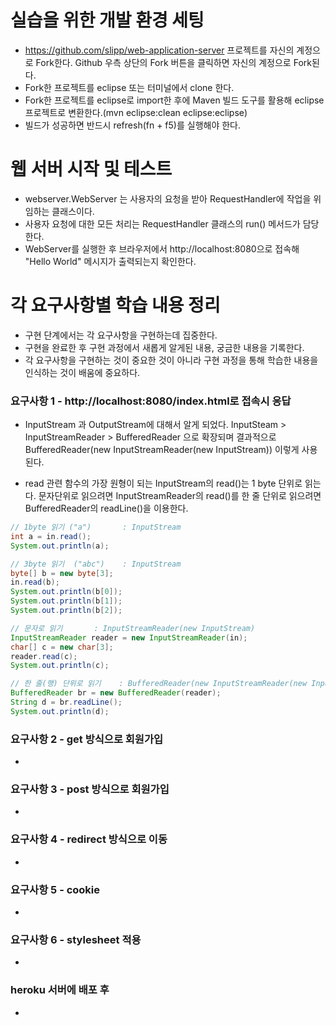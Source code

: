 # 실습을 위한 개발 환경 세팅
* https://github.com/slipp/web-application-server 프로젝트를 자신의 계정으로 Fork한다. Github 우측 상단의 Fork 버튼을 클릭하면 자신의 계정으로 Fork된다.
* Fork한 프로젝트를 eclipse 또는 터미널에서 clone 한다.
* Fork한 프로젝트를 eclipse로 import한 후에 Maven 빌드 도구를 활용해 eclipse 프로젝트로 변환한다.(mvn eclipse:clean eclipse:eclipse)
* 빌드가 성공하면 반드시 refresh(fn + f5)를 실행해야 한다.

# 웹 서버 시작 및 테스트
* webserver.WebServer 는 사용자의 요청을 받아 RequestHandler에 작업을 위임하는 클래스이다.
* 사용자 요청에 대한 모든 처리는 RequestHandler 클래스의 run() 메서드가 담당한다.
* WebServer를 실행한 후 브라우저에서 http://localhost:8080으로 접속해 "Hello World" 메시지가 출력되는지 확인한다.

# 각 요구사항별 학습 내용 정리
* 구현 단계에서는 각 요구사항을 구현하는데 집중한다. 
* 구현을 완료한 후 구현 과정에서 새롭게 알게된 내용, 궁금한 내용을 기록한다.
* 각 요구사항을 구현하는 것이 중요한 것이 아니라 구현 과정을 통해 학습한 내용을 인식하는 것이 배움에 중요하다. 

### 요구사항 1 - http://localhost:8080/index.html로 접속시 응답
* InputStream 과 OutputStream에 대해서 알게 되었다.
InputSteam > InputStreamReader > BufferedReader 으로 확장되며
결과적으로 BufferedReader(new InputStreamReader(new InputStream)) 이렇게 사용된다.

* read 관련 함수의 가장 원형이 되는 InputStream의 read()는 1 byte 단위로 읽는다.
문자단위로 읽으려면 InputStreamReader의 read()를
한 줄 단위로 읽으려면 BufferedReader의 readLine()을 이용한다.

```java
// 1byte 읽기 ("a")		: InputStream
int a = in.read();
System.out.println(a);

// 3byte 읽기	 ("abc")	: InputStream
byte[] b = new byte[3];
in.read(b);
System.out.println(b[0]);
System.out.println(b[1]);
System.out.println(b[2]);

// 문자로 읽기		: InputStreamReader(new InputStream)
InputStreamReader reader = new InputStreamReader(in);
char[] c = new char[3];
reader.read(c);
System.out.println(c);

// 한 줄(행) 단위로 읽기	: BufferedReader(new InputStreamReader(new InputStream))
BufferedReader br = new BufferedReader(reader);
String d = br.readLine();
System.out.println(d);
```

### 요구사항 2 - get 방식으로 회원가입
* 

### 요구사항 3 - post 방식으로 회원가입
* 

### 요구사항 4 - redirect 방식으로 이동
* 

### 요구사항 5 - cookie
* 

### 요구사항 6 - stylesheet 적용
* 

### heroku 서버에 배포 후
* 
